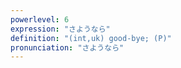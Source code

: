 ```yaml
---
powerlevel: 6
expression: "さようなら"
definition: "(int,uk) good-bye; (P)"
pronunciation: "さようなら"
---
```

